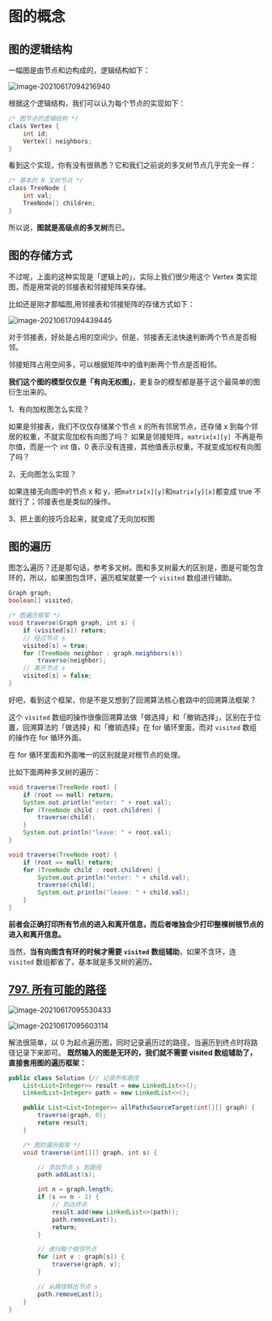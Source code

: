 

# 图的概念

## 图的逻辑结构

一幅图是由节点和边构成的，逻辑结构如下：

![image-20210617094216940](https://cdn.jsdelivr.net/gh/archted/markdown-img@main/img/image-20210617094216940.png)

根据这个逻辑结构，我们可以认为每个节点的实现如下：

```c
/* 图节点的逻辑结构 */
class Vertex {
    int id;
    Vertex[] neighbors;
}
```

看到这个实现，你有没有很熟悉？它和我们之前说的多叉树节点几乎完全一样：

```c
/* 基本的 N 叉树节点 */
class TreeNode {
    int val;
    TreeNode[] children;
}
```

所以说，**图就是高级点的多叉树**而已。

## 图的存储方式

不过呢，上面的这种实现是「逻辑上的」，实际上我们很少用这个 Vertex 类实现图，而是用常说的邻接表和邻接矩阵来存储。

比如还是刚才那幅图,用邻接表和邻接矩阵的存储方式如下：

![image-20210617094439445](https://cdn.jsdelivr.net/gh/archted/markdown-img@main/img/image-20210617094439445.png)

对于邻接表，好处是占用的空间少。但是，邻接表无法快速判断两个节点是否相邻。

邻接矩阵占用空间多，可以根据矩阵中的值判断两个节点是否相邻。

**我们这个图的模型仅仅是「有向无权图」**，更复杂的模型都是基于这个最简单的图衍生出来的。

1、有向加权图怎么实现？

如果是邻接表，我们不仅仅存储某个节点 x 的所有邻居节点，还存储 x 到每个邻居的权重，不就实现加权有向图了吗？
如果是邻接矩阵，`matrix[x][y] `不再是布尔值，而是一个 int 值，0 表示没有连接，其他值表示权重，不就变成加权有向图了吗？

2、无向图怎么实现？

如果连接无向图中的节点 x 和 y，把` matrix[x][y] `和` matrix[y][x] `都变成 true 不就行了；邻接表也是类似的操作。

3、把上面的技巧合起来，就变成了无向加权图

## 图的遍历

图怎么遍历？还是那句话，参考多叉树。图和多叉树最大的区别是，图是可能包含环的，所以，如果图包含环，遍历框架就要一个 `visited` 数组进行辅助。

```java
Graph graph;
boolean[] visited;

/* 图遍历框架 */
void traverse(Graph graph, int s) {
    if (visited[s]) return;
    // 经过节点 s
    visited[s] = true;
    for (TreeNode neighbor : graph.neighbors(s))
        traverse(neighbor);
    // 离开节点 s
    visited[s] = false;   
}
```

好吧，看到这个框架，你是不是又想到了回溯算法核心套路中的回溯算法框架？

这个 `visited` 数组的操作很像回溯算法做「做选择」和「撤销选择」，区别在于位置，回溯算法的「做选择」和「撤销选择」在 for 循环里面，而对 `visited` 数组的操作在 for 循环外面。

在 for 循环里面和外面唯一的区别就是对根节点的处理。

比如下面两种多叉树的遍历：

```java
void traverse(TreeNode root) {
    if (root == null) return;
    System.out.println("enter: " + root.val);
    for (TreeNode child : root.children) {
        traverse(child);
    }
    System.out.println("leave: " + root.val);
}

void traverse(TreeNode root) {
    if (root == null) return;
    for (TreeNode child : root.children) {
        System.out.println("enter: " + child.val);
        traverse(child);
        System.out.println("leave: " + child.val);
    }
}
```

**前者会正确打印所有节点的进入和离开信息，而后者唯独会少打印整棵树根节点的进入和离开信息。**

当然，**当有向图含有环的时候才需要** **`visited`** **数组辅助**，如果不含环，连 `visited` 数组都省了，基本就是多叉树的遍历。

## [797. 所有可能的路径](https://leetcode-cn.com/problems/all-paths-from-source-to-target/)

![image-20210617095530433](https://cdn.jsdelivr.net/gh/archted/markdown-img@main/img/image-20210617095530433.png)

![image-20210617095603114](https://cdn.jsdelivr.net/gh/archted/markdown-img@main/img/image-20210617095603114.png)

解法很简单，以 0 为起点遍历图，同时记录遍历过的路径，当遍历到终点时将路径记录下来即可。
**既然输入的图是无环的，我们就不需要 visited 数组辅助了，直接套用图的遍历框架：**

```java
public class Solution {// 记录所有路径
    List<List<Integer>> result = new LinkedList<>();
    LinkedList<Integer> path = new LinkedList<>();

    public List<List<Integer>> allPathsSourceTarget(int[][] graph) {
        traverse(graph, 0);
        return result;
    }

    /* 图的遍历框架 */
    void traverse(int[][] graph, int s) {

        // 添加节点 s 到路径
        path.addLast(s);

        int n = graph.length;
        if (s == n - 1) {
            // 到达终点
            result.add(new LinkedList<>(path));
            path.removeLast();
            return;
        }

        // 递归每个相邻节点
        for (int v : graph[s]) {
            traverse(graph, v);
        }

        // 从路径移出节点 s
        path.removeLast();
    }
}
```



